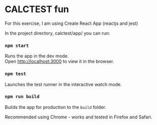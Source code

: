 <h1>CALCTEST fun</h1>

For this exercise, I am using Create React App (reactjs and jest)



In the project directory, calctest/app/ you can run:

### `npm start`
Runs the app in the dev mode.<br>
Open [http://localhost:3000](http://localhost:3000) to view it in the browser.

### `npm test`
Launches the test runner in the interactive watch mode.

### `npm run build`
Builds the app for production to the `build` folder.




Recommended using Chrome - works and tested in Firefox and Safari.
